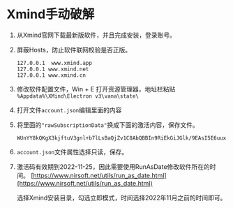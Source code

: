 # Xmind手动破解

1. 从Xmind官网下载最新版软件，并且完成安装，登录账号。

2. 屏蔽Hosts，防止软件联网校验是否正版。

   ```
   127.0.0.1  www.xmind.app
   127.0.0.1 www.xmind.net
   127.0.0.1 www.xmind.cn
   ```

3. 修改软件配置文件，Win + E 打开资源管理器，地址栏粘贴 `%Appdata%\XMind\Electron v3\vana\state\`

4. 打开文件`account.json`编辑里面的内容

5. 将里面的`"rawSubscriptionData"`换成下面的激活内容，保存文件。

   ```
   WUnYY8kQKgX3kjftuV3gnl+b7lLsBaQjZv1C8AbQBBIn9RiEkGiJGlk/9EAsI5E6uuxGTkhnf5D5Si2buztQGEaLXzVXzFzsMmdXw5fzb+Oo6I78/xNPCRfOKSOlrtOveGdYX+GZJKXJSG77/hb93Tgst5/v1BqS+PdKHwd3dMg=
   ```

6. `account.json`文件属性选择只读，保存。

7. 激活码有效期到2022-11-25，因此需要使用RunAsDate修改软件所在的时间。
   [https://www.nirsoft.net/utils/run_as_date.html](https://www.nirsoft.net/utils/run_as_date.html)

   选择Xmind安装目录，勾选立即模式，时间选择2022年11月之前的时间即可。
